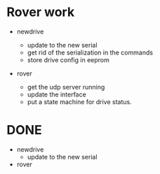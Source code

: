 # Rover work 

- newdrive
    - update to the new serial
    - get rid of the serialization in the commands
    - store drive config in eeprom

- rover 
    - get the udp server running
    - update the interface
    - put a state machine for drive status.

 
# DONE 
- newdrive 
    - update to the new serial
- rover
